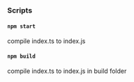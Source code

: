 ### Scripts

#### `npm start`
compile index.ts to index.js
#### `npm build`
compile index.ts to index.js in build folder
